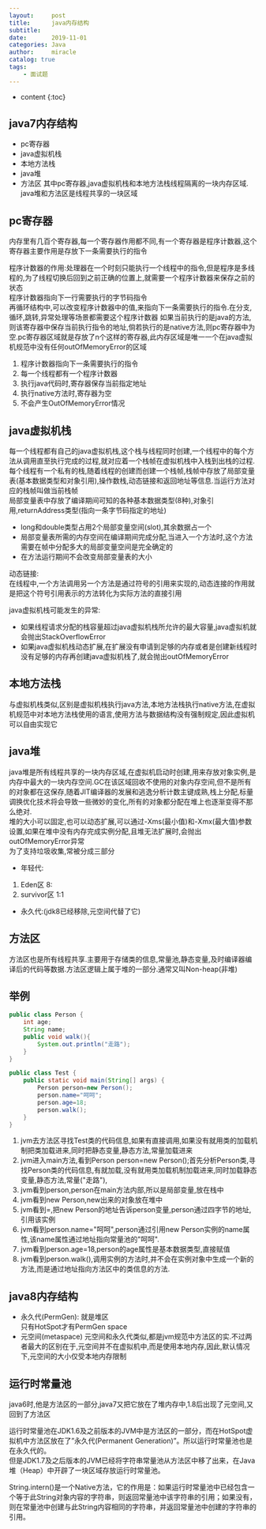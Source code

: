 ```yaml
---
layout:     post
title:      java内存结构
subtitle:   
date:       2019-11-01
categories: Java
author:     miracle
catalog: true
tags:
    - 面试题
---
```


* content
{:toc}



## java7内存结构
* pc寄存器
* java虚拟机栈
* 本地方法栈
* java堆
* 方法区
其中pc寄存器,java虚拟机栈和本地方法栈线程隔离的一块内存区域.  
java堆和方法区是线程共享的一块区域

## pc寄存器

内存里有几百个寄存器,每一个寄存器作用都不同,有一个寄存器是程序计数器,这个寄存器主要作用是存放下一条需要执行的指令

程序计数器的作用:处理器在一个时刻只能执行一个线程中的指令,但是程序是多线程的,为了线程切换后回到之前正确的位置上,就需要一个程序计数器来保存之前的状态  
程序计数器指向下一行需要执行的字节码指令  
再循环结构中,可以改变程序计数器中的值,来指向下一条需要执行的指令.在分支,循环,跳转,异常处理等场景都需要这个程序计数器
如果当前执行的是java的方法,则该寄存器中保存当前执行指令的地址,倘若执行的是native方法,则pc寄存器中为空.pc寄存器区域就是存放了n个这样的寄存器,此内存区域是唯一一个在java虚拟机规范中没有任何outOfMemoryError的区域

1. 程序计数器指向下一条需要执行的指令
2. 每一个线程都有一个程序计数器
3. 执行java代码时,寄存器保存当前指定地址
4. 执行native方法时,寄存器为空
5. 不会产生OutOfMemoryError情况

## java虚拟机栈

每一个线程都有自己的java虚拟机栈,这个栈与线程同时创建,一个线程中的每个方法从调用直至执行完成的过程,就对应着一个栈帧在虚拟机栈中入栈到出栈的过程.每个线程有一个私有的栈,随着线程的创建而创建一个栈帧,栈帧中存放了局部变量表(基本数据类型和对象引用),操作数栈,动态链接和返回地址等信息.当运行方法对应的栈帧叫做当前栈帧  
局部变量表中存放了编译期间可知的各种基本数据类型(8种),对象引用,returnAddress类型(指向一条字节码指定的地址)  
* long和double类型占用2个局部变量空间(slot),其余数据占一个
* 局部变量表所需的内存空间在编译期间完成分配,当进入一个方法时,这个方法需要在帧中分配多大的局部变量空间是完全确定的
* 在方法运行期间不会改变局部变量表的大小  

动态链接:  
在线程中,一个方法调用另一个方法是通过符号的引用来实现的,动态连接的作用就是把这个符号引用表示的方法转化为实际方法的直接引用  

java虚拟机栈可能发生的异常:  
* 如果线程请求分配的栈容量超过java虚拟机栈所允许的最大容量,java虚拟机就会抛出StackOverflowError
* 如果java虚拟机栈动态扩展,在扩展没有申请到足够的内存或者是创建新线程时没有足够的内存再创建java虚拟机栈了,就会抛出outOfMemoryError

## 本地方法栈

与虚拟机栈类似,区别是虚拟机栈执行java方法,本地方法栈执行native方法,在虚拟机规范中对本地方法栈使用的语言,使用方法与数据结构没有强制规定,因此虚拟机可以自由实现它

## java堆

java堆是所有线程共享的一块内存区域,在虚拟机启动时创建,用来存放对象实例,是内存中最大的一块内存空间.GC在该区域回收不使用的对象内存空间,但不是所有的对象都在这保存,随着JIT编译器的发展和逃逸分析计数主键成熟,栈上分配,标量调换优化技术将会导致一些微妙的变化,所有的对象都分配在堆上也逐渐变得不那么绝对.  
堆的大小可以固定,也可以动态扩展,可以通过-Xms(最小值)和-Xmx(最大值)参数设置,如果在堆中没有内存完成实例分配,且堆无法扩展时,会抛出outOfMemoryError异常  
为了支持垃圾收集,常被分成三部分

* 年轻代:
 1. Eden区 8:
 2. survivor区 1:1
* 永久代:(jdk8已经移除,元空间代替了它)

## 方法区

方法区也是所有线程共享.主要用于存储类的信息,常量池,静态变量,及时编译器编译后的代码等数据.方法区逻辑上属于堆的一部分.通常又叫Non-heap(非堆)

## 举例

```java
public class Person {
	int age;
	String name;
	public void walk(){
		System.out.println("走路");
	}
}

public class Test {
	public static void main(String[] args) {
		Person person=new Person();
		person.name="呵呵";
		person.age=18;
		person.walk();
	}
}
```

1. jvm去方法区寻找Test类的代码信息,如果有直接调用,如果没有就用类的加载机制把类加载进来,同时把静态变量,静态方法,常量加载进来
2. jvm进入main方法,看到Person person=new Person();首先分析Person类,寻找Person类的代码信息,有就加载,没有就用类加载机制加载进来,同时加载静态变量,静态方法,常量("走路"),
3. jvm看到person,person在main方法内部,所以是局部变量,放在栈中
4. jvm看到new Person,new出来的对象放在堆中
5. jvm看到=,把new Person的地址告诉person变量,person通过四字节的地址,引用该实例
6. jvm看到person.name="呵呵",person通过引用new Person实例的name属性,该name属性通过地址指向常量池的"呵呵".
7. jvm看到person.age=18,person的age属性是基本数据类型,直接赋值
8. jvm看到person.walk(),调用实例的方法时,并不会在实例对象中生成一个新的方法,而是通过地址指向方法区中的类信息的方法.

## java8内存结构

* 永久代(PermGen):
就是堆区  
只有HotSpot才有PermGen space  
* 元空间(metaspace)
元空间和永久代类似,都是jvm规范中方法区的实.不过两者最大的区别在于,元空间并不在虚拟机中,而是使用本地内存,因此,默认情况下,元空间的大小仅受本地内存限制

## 运行时常量池

java6时,他是方法区的一部分,java7又把它放在了堆内存中,1.8后出现了元空间,又回到了方法区  	

运行时常量池在JDK1.6及之前版本的JVM中是方法区的一部分，而在HotSpot虚拟机中方法区放在了”永久代(Permanent Generation)”。所以运行时常量池也是在永久代的。   
但是JDK1.7及之后版本的JVM已经将字符串常量池从方法区中移了出来，在Java 堆（Heap）中开辟了一块区域存放运行时常量池。  

String.intern()是一个Native方法，它的作用是：如果运行时常量池中已经包含一个等于此String对象内容的字符串，则返回常量池中该字符串的引用；如果没有，则在常量池中创建与此String内容相同的字符串，并返回常量池中创建的字符串的引用。

